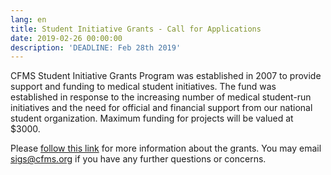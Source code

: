 ```yaml
---
lang: en
title: Student Initiative Grants - Call for Applications
date: 2019-02-26 00:00:00
description: 'DEADLINE: Feb 28th 2019'
---
```



CFMS Student Initiative Grants Program was established in 2007 to provide support and funding to medical student initiatives. The fund was established in response to the increasing number of medical student-run initiatives and the need for official and financial support from our national student organization. Maximum funding for projects will be valued at $3000.

Please [follow this link](https://www.cfms.org/what-we-do/student-affairs/student-initiative-grants.html) for more information about the grants. You may email sigs@cfms.org if you have any further questions or concerns.